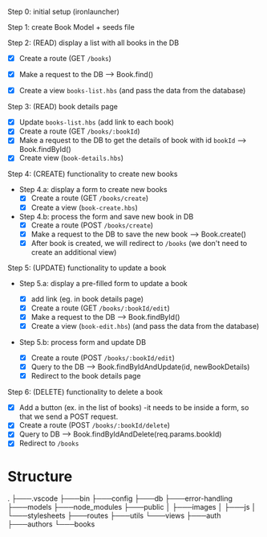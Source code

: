 Step 0: initial setup (ironlauncher)

Step 1: create Book Model + seeds file

Step 2: (READ) display a list with all books in the DB
- [x] Create a route (GET `/books`)
- [x] Make a request to the DB --> Book.find()
- [x] Create a view `books-list.hbs` (and pass the data from the database)


Step 3: (READ) book details page
- [x] Update `books-list.hbs` (add link to each book)
- [x] Create a route (GET `/books/:bookId`)
- [x] Make a request to the DB to get the details of book with id `bookId` --> Book.findById()
- [x] Create view (`book-details.hbs`)

Step 4: (CREATE) functionality to create new books

- Step 4.a: display a form to create new books
  - [x] Create a route (GET `/books/create`)
  - [x] Create a view (`book-create.hbs`)

- Step 4.b: process the form and save new book in DB
  - [x] Create a route (POST `/books/create`)
  - [x] Make a request to the DB to save the new book --> Book.create()
  - [x] After book is created, we will redirect to `/books` (we don't need to create an additional view)

Step 5: (UPDATE) functionality to update a book

- Step 5.a: display a pre-filled form to update a book
  - [x] add link (eg. in book details page)
  - [x] Create a route (GET `/books/:bookId/edit`)
  - [x] Make a request to the DB --> Book.findById()
  - [x] Create a view (`book-edit.hbs`) (and pass the data from the database)

- Step 5.b: process form and update DB

  - [x] Create a route (POST `/books/:bookId/edit`)
  - [x] Query to the DB --> Book.findByIdAndUpdate(id, newBookDetails)
  - [x] Redirect to the book details page

Step 6: (DELETE) functionality to delete a book

- [x] Add a button (ex. in the list of books) -it needs to be inside a form, so that we send a POST request.
- [x] Create a route (POST `/books/:bookId/delete`)
- [x] Query to DB --> Book.findByIdAndDelete(req.params.bookId)
- [x] Redirect to `/books`

# Structure

.
├───.vscode
├───bin
├───config
├───db
├───error-handling
├───models
├───node_modules
├───public
│   ├───images
│   ├───js
│   └───stylesheets
├───routes
├───utils
└───views
    ├───auth
    ├───authors
    └───books